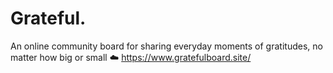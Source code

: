 # Grateful.
An online community board for sharing everyday moments of gratitudes, no matter how big or small ☁️
https://www.gratefulboard.site/
